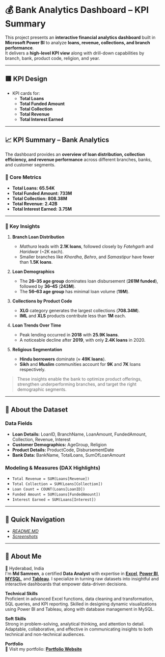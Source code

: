
# 💰 Bank Analytics Dashboard – KPI Summary

This project presents an **interactive financial analytics dashboard** built in **Microsoft Power BI** to analyze **loans, revenue, collections, and branch performance**.  
It delivers a **high-level KPI view** along with drill-down capabilities by branch, bank, product code, religion, and year.

---

## 🟥 KPI Design
- KPI cards for:
  - **Total Loans**
  - **Total Funded Amount**
  - **Total Collection**
  - **Total Revenue**
  - **Total Interest Earned**

---

## 📈 KPI Summary – Bank Analytics

The dashboard provides an **overview of loan distribution, collection efficiency, and revenue performance** across different branches, banks, and customer segments.

### 🔢 Core Metrics
- **Total Loans:** **65.54K**
- **Total Funded Amount:** **733M**
- **Total Collection:** **808.38M**
- **Total Revenue:** **2.42B**
- **Total Interest Earned:** **3.75M**

---

### 🧠 Key Insights
1. **Branch Loan Distribution**
   - *Mathura* leads with **2.1K loans**, followed closely by *Fatehgarh* and *Haridwar* (~2K each).
   - Smaller branches like *Khordha*, *Behro*, and *Samastipur* have fewer than **1.5K loans**.

2. **Loan Demographics**
   - The **26–35 age group** dominates loan disbursement (**261M funded**), followed by **36–45** (**243M**).
   - The **56–63 age group** has minimal loan volume (**19M**).

3. **Collections by Product Code**
   - **XLG** category generates the largest collections (**708.34M**).
   - **IML** and **XLS** products contribute less than **1M** each.

4. **Loan Trends Over Time**
   - Peak lending occurred in **2018** with **25.9K loans**.
   - A noticeable decline after **2019**, with only **2.4K loans** in 2020.

5. **Religious Segmentation**
   - **Hindu borrowers** dominate (≈ **49K loans**).
   - **Sikh** and **Muslim** communities account for **9K** and **7K** loans respectively.

> These insights enable the bank to optimize product offerings, strengthen underperforming branches, and target the right demographic segments.

---

## 📂 About the Dataset

### Data Fields
- **Loan Details:** LoanID, BranchName, LoanAmount, FundedAmount, Collection, Revenue, Interest
- **Customer Demographics:** AgeGroup, Religion
- **Product Details:** ProductCode, DisbursementDate
- **Bank Data:** BankName, TotalLoans, SumOfLoanAmount

### Modeling & Measures (DAX Highlights)
- `Total Revenue = SUM(Loans[Revenue])`
- `Total Collection = SUM(Loans[Collection])`
- `Loan Count = COUNT(Loans[LoanID])`
- `Funded Amount = SUM(Loans[FundedAmount])`
- `Interest Earned = SUM(Loans[Interest])`

---

## 🔗 Quick Navigation
- *[README.MD](https://github.com/mdsamreen414/Power-BI/blob/main/Bank%20Analytics/README.md)*
- *[Screenshots](https://github.com/mdsamreen414/Power-BI/tree/main/Bank%20Analytics/SS.md)*

---

## 🧕 **About Me**  
📍 Hyderabad, India  
I'm **Md Samreen**, a certified **Data Analyst** with expertise in [**Excel**](https://github.com/mdsamreen414/Excel), [**Power BI**](https://github.com/mdsamreen414/Power-BI), [**MYSQL**](https://github.com/mdsamreen414/MYSQL), and [**Tableau**](https://github.com/mdsamreen414/Tableau). I specialize in turning raw datasets into insightful and interactive dashboards that empower data-driven decisions.  

**Technical Skills**  
Proficient in advanced Excel functions, data cleaning and transformation, SQL queries, and KPI reporting. Skilled in designing dynamic visualizations using Power BI and Tableau, along with database management in MySQL.  

**Soft Skills**  
Strong in problem-solving, analytical thinking, and attention to detail. Adaptable, collaborative, and effective in communicating insights to both technical and non-technical audiences.  

**Portfolio**  
📌 Visit my portfolio: [**Portfolio Website**](https://your-portfolio-link.com)  



